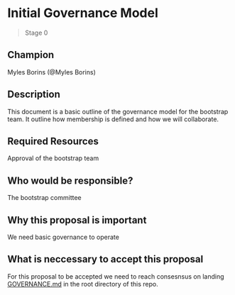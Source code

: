 # Initial Governance Model
>  Stage 0

## Champion

Myles Borins (@Myles Borins)

## Description

This document is a basic outline of the governance model for the bootstrap team. It outline how membership is defined and how we will collaborate.

## Required Resources

Approval of the bootstrap team

## Who would be responsible?

The bootstrap committee

## Why this proposal is important

We need basic governance to operate

## What is neccessary to accept this proposal

For this proposal to be accepted we need to reach consesnsus on landing [GOVERNANCE.md](./GOVERNANCE.md)
in the root directory of this repo.